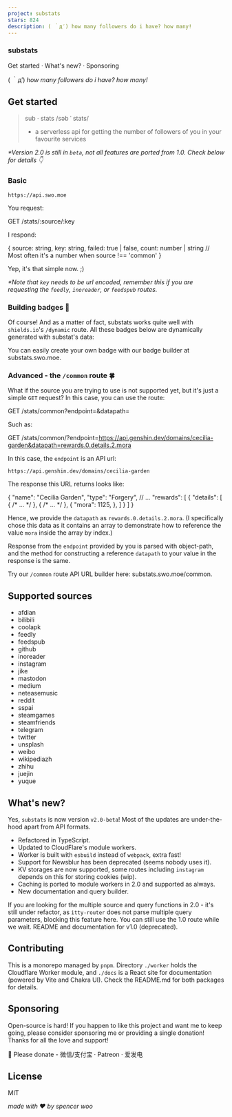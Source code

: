 ```yaml
---
project: substats
stars: 824
description: ( ｀д′) how many followers do i have? how many!
---
```


### substats

Get started · What's new? · Sponsoring

( ｀д′) _how many followers do i have? how many!_

Get started
-----------

> sub · stats /səb ˈ stats/
> 
> -   a serverless api for getting the number of followers of you in your favourite services

_\*Version 2.0 is still in `beta`, not all features are ported from 1.0. Check below for details 👇_

### Basic

```
https://api.swo.moe
```

You request:

GET /stats/:source/:key

I respond:

{
  source: string,
  key: string,
  failed: true | false,
  count: number | string  // Most often it's a number when source !== 'common'
}

Yep, it's that simple now. ;)

_\*Note that `key` needs to be url encoded, remember this if you are requesting the `feedly`, `inoreader`, or `feedspub` routes._

### Building badges 🎫

Of course! And as a matter of fact, substats works quite well with `shields.io`'s `/dynamic` route. All these badges below are dynamically generated with substat's data:

You can easily create your own badge with our badge builder at substats.swo.moe.

### Advanced - the `/common` route 🍀

What if the source you are trying to use is not supported yet, but it's just a simple `GET` request? In this case, you can use the route:

GET /stats/common?endpoint=<url>&datapath=<path>

Such as:

GET /stats/common/?endpoint=https://api.genshin.dev/domains/cecilia-garden&datapath=rewards.0.details.2.mora

In this case, the `endpoint` is an API url:

```
https://api.genshin.dev/domains/cecilia-garden
```

The response this URL returns looks like:

{
  "name": "Cecilia Garden",
  "type": "Forgery",
  // ...
  "rewards": \[
    {
      "details": \[
        { /\* ... \*/ },
        { /\* ... \*/ },
        {
          "mora": 1125,
        },
      \]
    }
  \]
}

Hence, we provide the `datapath` as `rewards.0.details.2.mora`. (I specifically chose this data as it contains an array to demonstrate how to reference the value `mora` inside the array by index.)

Response from the `endpoint` provided by you is parsed with object-path, and the method for constructing a reference `datapath` to your value in the response is the same.

Try our `/common` route API URL builder here: substats.swo.moe/common.

Supported sources
-----------------

-   afdian
-   bilibili
-   coolapk
-   feedly
-   feedspub
-   github
-   inoreader
-   instagram
-   jike
-   mastodon
-   medium
-   neteasemusic
-   reddit
-   sspai
-   steamgames
-   steamfriends
-   telegram
-   twitter
-   unsplash
-   weibo
-   wikipediazh
-   zhihu
-   juejin
-   yuque

What's new?
-----------

Yes, `substats` is now version `v2.0-beta`! Most of the updates are under-the-hood apart from API formats.

-   Refactored in TypeScript.
-   Updated to CloudFlare's module workers.
-   Worker is built with `esbuild` instead of `webpack`, extra fast!
-   Support for Newsblur has been deprecated (seems nobody uses it).
-   KV storages are now supported, some routes including `instagram` depends on this for storing cookies (wip).
-   Caching is ported to module workers in 2.0 and supported as always.
-   New documentation and query builder.

If you are looking for the multiple source and query functions in 2.0 - it's still under refactor, as `itty-router` does not parse multiple query parameters, blocking this feature here. You can still use the 1.0 route while we wait. README and documentation for v1.0 (deprecated).

Contributing
------------

This is a monorepo managed by `pnpm`. Directory `./worker` holds the Cloudflare Worker module, and `./docs` is a React site for documentation (powered by Vite and Chakra UI). Check the README.md for both packages for details.

Sponsoring
----------

Open-source is hard! If you happen to like this project and want me to keep going, please consider sponsoring me or providing a single donation! Thanks for all the love and support!

🧸 Please donate - 微信/支付宝 · Patreon · 爱发电

License
-------

MIT

_made with ❤️ by spencer woo_
